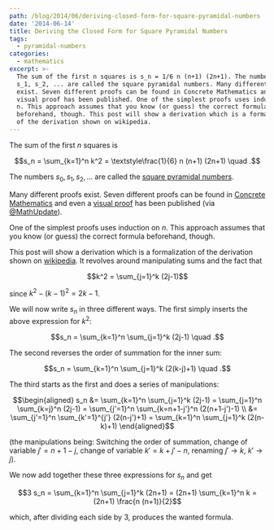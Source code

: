 ```yaml
---
path: /blog/2014/06/deriving-closed-form-for-square-pyramidal-numbers
date: '2014-06-14'
title: Deriving the Closed Form for Square Pyramidal Numbers
tags:
  - pyramidal-numbers
categories:
  - mathematics
excerpt: >-
  The sum of the first n squares is s_n = 1/6 n (n+1) (2n+1). The numbers s_0,
  s_1, s_2, ... are called the square pyramidal numbers. Many different proofs
  exist. Seven different proofs can be found in Concrete Mathematics and even a
  visual proof has been published. One of the simplest proofs uses induction on
  n. This approach assumes that you know (or guess) the correct formula
  beforehand, though. This post will show a derivation which is a formalization
  of the derivation shown on wikipedia.
---
```

The sum of the first *n* squares is

$$s_n = \sum_{k=1}^n k^2 = \textstyle\frac{1}{6} n (n+1) (2n+1) \quad .$$

The numbers $s_0, s_1, s_2, \ldots$ are called the [square pyramidal numbers](http://oeis.org/A000330).

Many different proofs exist. Seven different proofs can be found in [Concrete Mathematics](https://en.wikipedia.org/wiki/Special:BookSources/0201558025) and even a [visual proof](http://www.maa.org/programs/faculty-and-departments/classroom-capsules-and-notes/proof-without-words-sum-of-squares-0) has been published (via [@MathUpdate](https://twitter.com/MathUpdate)).

One of the simplest proofs uses induction on *n*. This approach assumes that you know (or guess) the correct formula beforehand, though.

This post will show a derivation which is a formalization of the derivation shown on [wikipedia](http://en.wikipedia.org/wiki/Square_pyramidal_number#Derivation_of_the_summation_formula).<span></span> It revolves around manipulating sums and the fact that

$$k^2 = \sum_{j=1}^k (2j-1)$$

since $k^2 - (k-1)^2 = 2k-1$.

We will now write $s_n$ in three different ways. The first simply inserts the above expression for $k^2$:

$$s_n = \sum_{k=1}^n \sum_{j=1}^k (2j-1) \quad .$$

The second reverses the order of summation for the inner sum:

$$s_n = \sum_{k=1}^n \sum_{j=1}^k (2(k-j)+1) \quad .$$

The third starts as the first and does a series of manipulations:

$$\begin{aligned} s_n &= \sum_{k=1}^n \sum_{j=1}^k (2j-1) = \sum_{j=1}^n \sum_{k=j}^n (2j-1) = \sum_{j'=1}^n \sum_{k=n+1-j'}^n (2(n+1-j')-1) \\ &= \sum_{j'=1}^n \sum_{k'=1}^{j'} (2(n-j')+1) = \sum_{k=1}^n \sum_{j=1}^k (2(n-k)+1) \end{aligned}$$

(the manipulations being: Switching the order of summation, change of variable $j' = n+1-j$, change of variable $k' = k+j'-n$, renaming $j' \rightarrow k$, $k' \rightarrow j$).

We now add together these three expressions for $s_n$ and get

$$3 s_n = \sum_{k=1}^n \sum_{j=1}^k (2n+1) = (2n+1) \sum_{k=1}^n k = (2n+1) \frac{n (n+1)}{2}$$

which, after dividing each side by 3, produces the wanted formula.

